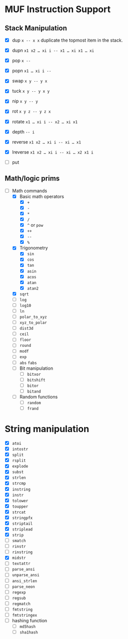 # MUF Instruction Support

## Stack Manipulation

* [x] dup `x -- x x` duplicate the topmost item in the stack.
* [x] dupn `x1 x2 … xi i -- x1 … xi x1 … xi`
* [x] pop `x -- `
* [x] popn `x1 … xi i -- `
* [x] swap `x y -- y x`
* [x] tuck `x y -- y x y`
* [x] nip `x y -- y`
* [x] rot `x y z -- y z x`
* [x] rotate `x1 … xi i -- x2 … xi x1`
* [x] depth `-- i`
* [x] reverse `x1 x2 … xi i -- xi … x1`
* [x] lreverse `x1 x2 … xi i -- xi … x2 x1 i`
* [ ] put


## Math/logic prims

* [ ] Math commands
    * [x] Basic math operators
        * [x] `+`
        * [x] `-` 
        * [x] `*`
        * [x] `/`
        * [x] `^` or `pow`
        * [x] `++`
        * [x] `--`
        * [x] `%`
    * [x] Trigonometry
        * [x] `sin`
        * [x] `cos`
        * [x] `tan`
        * [x] `asin`
        * [x] `acos`
        * [x] `atan`
        * [x] `atan2`
    * [x] `sqrt`
    * [ ] `log`
    * [ ] `log10`
    * [ ] `ln`
    * [ ] `polar_to_xyz`
    * [ ] `xyz_to_polar`
    * [ ] `dist3d`
    * [ ] `ceil`
    * [ ] `floor`
    * [ ] `round`
    * [ ] `modf`
    * [ ] `exp`
    * [ ] `abs` `fabs`
    * [ ] Bit manipulation
        * [ ] `bitxor`
        * [ ] `bitshift`
        * [ ] `bitor`
        * [ ] `bitand`
    * [ ] Random functions
      * [ ] `random`
      * [ ] `frand`

# String manipulation

* [x] `atoi`
* [x] `intostr`
* [x] `split`
* [x] `rsplit`
* [x] `explode`
* [x] `subst`
* [x] `strlen`
* [x] `strcmp`
* [x] `instring`
* [x] `instr`
* [x] `tolower`
* [x] `toupper`
* [x] `strcat`
* [x] `stringpfx`
* [x] `striptail`
* [x] `striplead`
* [x] `strip`
* [ ] `smatch`
* [ ] `rinstr`
* [ ] `rinstring`
* [x] `midstr`
* [ ] `textattr`
* [ ] `parse_ansi`
* [ ] `unparse_ansi`
* [ ] `ansi_strlen`
* [ ] `parse_neon`
* [ ] `regexp`
* [ ] `regsub`
* [ ] `regmatch`
* [ ] `fmtstring`
* [ ] `fmtstringex`
* [ ] hashing function
    * [ ] `md5hash`
    * [ ] `sha1hash`
